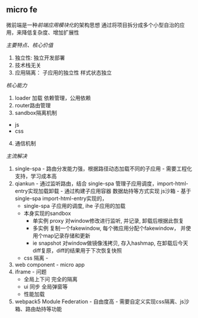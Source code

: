 



## micro fe

微前端是一种*前端应用模块化*的架构思想
通过将项目拆分成多个小型自治的应用，来降低复杂度、增加扩展性



*主要特点、核心价值*
  1. 独立性: 独立开发部署
  2. 技术栈无关
  3. 应用隔离： 子应用的独立性 样式状态独立

*核心能力*
1. loader 加载 依赖管理，公用依赖
2. router路由管理
3. sandbox隔离机制
  - js
  - css
4. 通信机制


*主流解决*
  1. single-spa
    - 路由分发能力强，根据路径动态加载不同的子应用
    - 需要工程化支持，学习成本高
  2. qiankun
    - 通过监听路由，结合 single-spa 管理子应用调度，import-html-entry实现加载卸载
    - 通过构建子应用容器 数据劫持等方式实现 js沙箱 
    - 基于single-spa import-html-entry实现的， 
      - single-spa 子应用的调度, ihe 子应用的加载
      - 本身实现的sandbox
        - 单实例 proxy 对window修改进行监听, 并记录, 卸载后根据此恢复
        - 多实例 复制一个fakewindow, 每个微应用分配个fakewindow， 并使用个map记录存储和更新
        - ie snapshot 对window做镜像浅拷贝, 存入hashmap, 在卸载后今天diff复原，diff的结果用于下次恢复快照
      - css 隔离
    - 
  3. web component
    - micro app
  4. iframe
    - 问题 
      - 全局上下问 完全的隔离
      - ui 同步 全局弹窗等
      - 性能加载 
  5. webpack5 Module Federation
    - 自由度高
    - 需要自定义实现css隔离、js沙箱、路由劫持等功能


